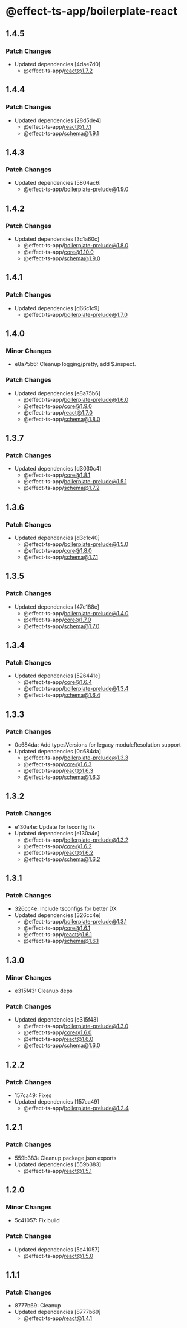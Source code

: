 # @effect-ts-app/boilerplate-react

## 1.4.5

### Patch Changes

- Updated dependencies [4dae7d0]
  - @effect-ts-app/react@1.7.2

## 1.4.4

### Patch Changes

- Updated dependencies [28d5de4]
  - @effect-ts-app/react@1.7.1
  - @effect-ts-app/schema@1.9.1

## 1.4.3

### Patch Changes

- Updated dependencies [5804ac6]
  - @effect-ts-app/boilerplate-prelude@1.9.0

## 1.4.2

### Patch Changes

- Updated dependencies [3c1a60c]
  - @effect-ts-app/boilerplate-prelude@1.8.0
  - @effect-ts-app/core@1.10.0
  - @effect-ts-app/schema@1.9.0

## 1.4.1

### Patch Changes

- Updated dependencies [d66c1c9]
  - @effect-ts-app/boilerplate-prelude@1.7.0

## 1.4.0

### Minor Changes

- e8a75b6: Cleanup logging/pretty, add $.inspect.

### Patch Changes

- Updated dependencies [e8a75b6]
  - @effect-ts-app/boilerplate-prelude@1.6.0
  - @effect-ts-app/core@1.9.0
  - @effect-ts-app/react@1.7.0
  - @effect-ts-app/schema@1.8.0

## 1.3.7

### Patch Changes

- Updated dependencies [d3030c4]
  - @effect-ts-app/core@1.8.1
  - @effect-ts-app/boilerplate-prelude@1.5.1
  - @effect-ts-app/schema@1.7.2

## 1.3.6

### Patch Changes

- Updated dependencies [d3c1c40]
  - @effect-ts-app/boilerplate-prelude@1.5.0
  - @effect-ts-app/core@1.8.0
  - @effect-ts-app/schema@1.7.1

## 1.3.5

### Patch Changes

- Updated dependencies [47e188e]
  - @effect-ts-app/boilerplate-prelude@1.4.0
  - @effect-ts-app/core@1.7.0
  - @effect-ts-app/schema@1.7.0

## 1.3.4

### Patch Changes

- Updated dependencies [526441e]
  - @effect-ts-app/core@1.6.4
  - @effect-ts-app/boilerplate-prelude@1.3.4
  - @effect-ts-app/schema@1.6.4

## 1.3.3

### Patch Changes

- 0c684da: Add typesVersions for legacy moduleResolution support
- Updated dependencies [0c684da]
  - @effect-ts-app/boilerplate-prelude@1.3.3
  - @effect-ts-app/core@1.6.3
  - @effect-ts-app/react@1.6.3
  - @effect-ts-app/schema@1.6.3

## 1.3.2

### Patch Changes

- e130a4e: Update for tsconfig fix
- Updated dependencies [e130a4e]
  - @effect-ts-app/boilerplate-prelude@1.3.2
  - @effect-ts-app/core@1.6.2
  - @effect-ts-app/react@1.6.2
  - @effect-ts-app/schema@1.6.2

## 1.3.1

### Patch Changes

- 326cc4e: Include tsconfigs for better DX
- Updated dependencies [326cc4e]
  - @effect-ts-app/boilerplate-prelude@1.3.1
  - @effect-ts-app/core@1.6.1
  - @effect-ts-app/react@1.6.1
  - @effect-ts-app/schema@1.6.1

## 1.3.0

### Minor Changes

- e315f43: Cleanup deps

### Patch Changes

- Updated dependencies [e315f43]
  - @effect-ts-app/boilerplate-prelude@1.3.0
  - @effect-ts-app/core@1.6.0
  - @effect-ts-app/react@1.6.0
  - @effect-ts-app/schema@1.6.0

## 1.2.2

### Patch Changes

- 157ca49: Fixes
- Updated dependencies [157ca49]
  - @effect-ts-app/boilerplate-prelude@1.2.4

## 1.2.1

### Patch Changes

- 559b383: Cleanup package json exports
- Updated dependencies [559b383]
  - @effect-ts-app/react@1.5.1

## 1.2.0

### Minor Changes

- 5c41057: Fix build

### Patch Changes

- Updated dependencies [5c41057]
  - @effect-ts-app/react@1.5.0

## 1.1.1

### Patch Changes

- 8777b69: Cleanup
- Updated dependencies [8777b69]
  - @effect-ts-app/react@1.4.1
